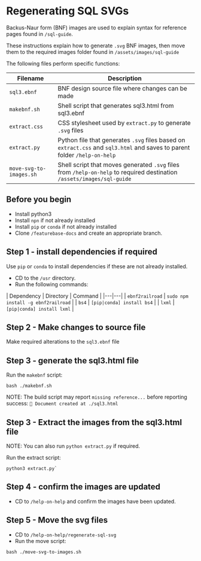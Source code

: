 # Regenerating SQL SVGs

Backus-Naur form (BNF) images are used to explain syntax for reference pages found in `/sql-guide`.

These instructions explain how to generate `.svg` BNF images, then move them to the required images folder found in `/assets/images/sql-guide`

The following files perform specific functions:

| Filename | Description |
|---|---|
| `sql3.ebnf` | BNF design source file where changes can be made |
| `makebnf.sh` | Shell script that generates sql3.html from sql3.ebnf |
| `extract.css` | CSS stylesheet used by `extract.py` to generate `.svg` files |
| `extract.py` | Python file that generates `.svg` files based on `extract.css` and `sql3.html` and saves to parent folder `/help-on-help` |
| `move-svg-to-images.sh` | Shell script that moves generated `.svg` files from `/help-on-help` to required destination `/assets/images/sql-guide` |

## Before you begin

* Install python3
* Install `npn` if not already installed
* Install `pip` or `conda` if not already installed
* Clone `/featurebase-docs` and create an appropriate branch.

## Step 1 - install dependencies if required

Use `pip` or `conda` to install dependencies if these are not already installed.

* CD to the `/usr` directory.
* Run the following commands:

| Dependency | Directory | Command |
|---|---|
| `ebnf2railroad` | `sudo npm install -g ebnf2railroad` |
| `bs4` | `[pip|conda] install bs4` |
| `lxml` | `[pip|conda] install lxml` |

## Step 2 - Make changes to source file

Make required alterations to the `sql3.ebnf` file

## Step 3 - generate the sql3.html file

Run the `makebnf` script:

```
bash ./makebnf.sh
```

NOTE: The build script may report `missing reference...` before reporting success: `📜 Document created at ./sql3.html`

## Step 3 - Extract the images from the sql3.html file

NOTE: You can also run `python extract.py` if required.

Run the extract script:

```
python3 extract.py`
```

## Step 4 - confirm the images are updated

* CD to `/help-on-help` and confirm the images have been updated.

## Step 5 - Move the svg files

* CD to `/help-on-help/regenerate-sql-svg`
* Run the move script:

```
bash ./move-svg-to-images.sh
```
